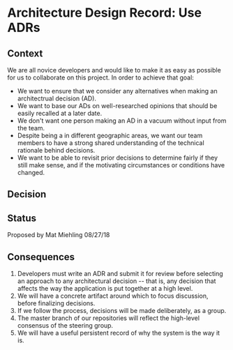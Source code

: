 # Architecture Design Record: Use ADRs

## Context

We are all novice developers and would like to make it as easy as possible for us to collaborate on this project.
In order to achieve that goal: 
- We want to ensure that we consider any alternatives when making an architectrual decision (AD).
- We want to base our ADs on well-researched opinions that should be easily recalled at a later date.
- We don't want one person making an AD in a vacuum without input from the team.
- Despite being a in different geographic areas, we want our team members to have a strong shared understanding of the technical rationale behind decisions.
- We want to be able to revisit prior decisions to determine fairly if they still make sense, and if the motivating circumstances or conditions have changed.

## Decision


## Status

Proposed by Mat Miehling 08/27/18

## Consequences

1. Developers must write an ADR and submit it for review before selecting an approach to any architectural decision -- that is, any decision that affects the way the application is put together at a high level.
1. We will have a concrete artifact around which to focus discussion, before finalizing decisions.
1. If we follow the process, decisions will be made deliberately, as a group.
1. The master branch of our repositories will reflect the high-level consensus of the steering group.
1. We will have a useful persistent record of why the system is the way it is.


